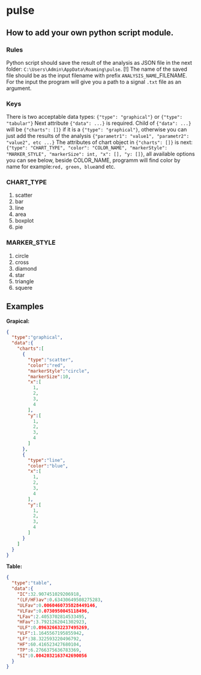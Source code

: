 # pulse
## How to add your own python script module.
### Rules
Python script should save the result of the analysis as JSON file in the next folder: `C:\Users\Admin\AppData\Roaming\pulse`. 
[!] The name of the saved file should be as the input filename with prefix `ANALYSIS_NAME`_FILENAME.
For the input the program will give you a path to a signal `.txt` file as an argument.
### Keys
There is two acceptable data types:
`{"type": "graphical"}` or `{"type": "tabular"}`
Next attribute `{"data": ...}` is required.
Child of `{"data": ...}` will be `{"charts": []}` if it is a `{"type": "graphical"}`, otherwise you can just add the results of the analysis `{"parametr1": "value1", "parametr2": "value2", etc ...}`
The attributes of chart object in `{"charts": []}` is next:
`{"type": "CHART_TYPE", "color": "COLOR_NAME", "markerStyle": "MARKER_STYLE", "markerSize": int, "x": [], "y: []}`, all available options you can see below, beside COLOR_NAME, programm will find color by name for example:`red, green, blue`and etc.

### CHART_TYPE
1. scatter
2. bar
3. line
4. area
5. boxplot
6. pie

### MARKER_STYLE
1. circle
2. cross
3. diamond
4. star
5. triangle
6. squere

## Examples
**Grapical:**
```json
{
  "type":"graphical",
  "data":{
    "charts":[
      {
        "type":"scatter",
        "color":"red",
        "markerStyle":"circle",
        "markerSize":10,
        "x":[
          1,
          2,
          3,
          4
        ],
        "y":[
          1,
          2,
          3,
          4
        ]
      },
      {
        "type":"line",
        "color":"blue",
        "x":[
          1,
          2,
          3,
          4
        ],
        "y":[
          1,
          2,
          3,
          4
        ]
      }
    ]
  }
}
```
**Table:**
```json
{
  "type":"table",
  "data":{
    "IC":32.907451029206918,
    "(LF/HF)av":0.63430649508275283,
    "ULFav":0.0060460735828449146,
    "VLFav":0.0730950045118496,
    "LFav":2.4053702814533495,
    "HFav":3.7921262041302923,
    "ULF":0.096326632237495269,
    "VLF":1.1645567195855942,
    "LF":38.322593220496792,
    "HF":60.416523427680104,
    "TP":6.2766375636783369,
    "SI":0.0042032163742690056
  }
}
```
